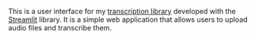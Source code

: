This is a user interface for my [transcription library](https://github.com/aeronjl/transcribe) developed with the [Streamlit](https://www.streamlit.io/) library. It is a simple web application that allows users to upload audio files and transcribe them.